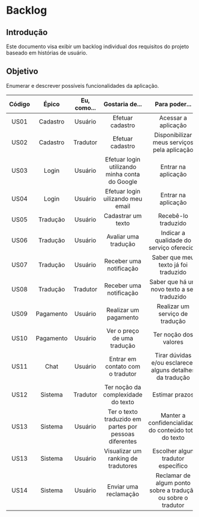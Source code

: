 # Backlog

## Introdução

Este documento visa exibir um backlog individual dos requisitos do projeto baseado em histórias de usuário. 

## Objetivo
Enumerar e descrever possíveis funcionalidades da aplicação.

|  Código | Épico | Eu, como... | Gostaria de... | Para poder... |
| :---: | :---: | :---: | :---: | :---: |
| US01 | Cadastro | Usuário | Efetuar cadastro | Acessar a aplicação |
| US02 | Cadastro | Tradutor | Efetuar cadastro  | Disponibilizar meus serviços pela aplicação |
| US03 | Login | Usuário | Efetuar login utilizando minha conta do Google|Entrar na aplicação|
| US04 | Login | Usuário | Efetuar login uilizando meu email| Entrar na aplicação| 
| US05 | Tradução | Usuário | Cadastrar um texto | Recebê-lo traduzido|
| US06 | Tradução | Usuário | Avaliar uma tradução | Indicar a qualidade do serviço oferecido|
| US07 | Tradução | Usuário | Receber uma notificação| Saber que meu texto já foi traduzido|
| US08 | Tradução | Tradutor | Receber uma notificação| Saber que há um novo texto a ser traduzido|
| US09 | Pagamento | Usuário | Realizar um pagamento| Realizar um serviço de tradução|
| US10 | Pagamento | Usuário | Ver o preço de uma tradução| Ter noção dos valores|
| US11 | Chat | Usuário | Entrar em contato com o tradutor| Tirar dúvidas e/ou esclarecer alguns detalhes da tradução|
| US12 | Sistema | Tradutor | Ter noção da complexidade do texto | Estimar prazos|
| US13 | Sistema| Usuário | Ter o texto traduzido em partes por pessoas diferentes |Manter a confidencialidade do conteúdo total do texto|
| US13 | Sistema| Usuário | Visualizar um ranking de tradutores|Escolher algun tradutor específico|
| US14 | Sistema| Usuário | Enviar uma reclamação|Reclamar de algum ponto sobre a tradução ou sobre o tradutor|
